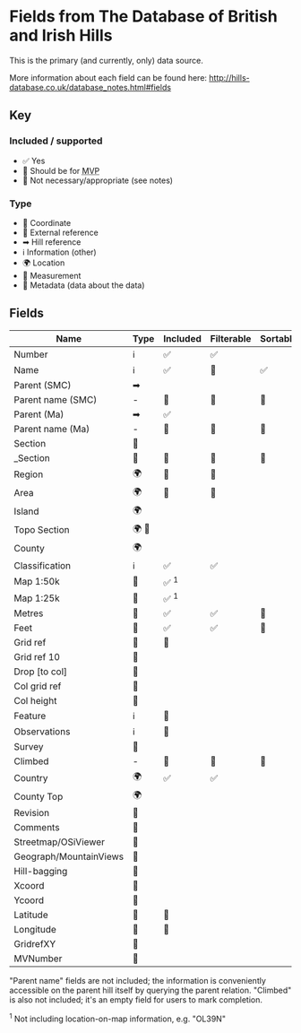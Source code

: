 # Fields from The Database of British and Irish Hills

This is the primary (and currently, only) data source.

More information about each field can be found here: http://hills-database.co.uk/database_notes.html#fields

## Key

### Included / supported

- ✅ Yes
- 🙏 Should be for <abbr title="Minimum Viable Product">MVP</abbr>
- 🚫 Not necessary/appropriate (see notes)

### Type

- 📌 Coordinate
- 🔗 External reference
- ➡ Hill reference
- ℹ️ Information (other)
- 🌍 Location
- 📏 Measurement
- 📝 Metadata (data about the data)

## Fields

| Name                   | Type  | Included        | Filterable | Sortable |
| ---------------------- | ----- | --------------- | ---------- | -------- |
| Number                 | ℹ️    | ✅              | ✅         |
| Name                   | ℹ️    | ✅              | 🙏         | ✅       |
| Parent (SMC)           | ➡     |                 |
| Parent name (SMC)      | -     | 🚫              | 🚫         | 🚫       |
| Parent (Ma)            | ➡     | ✅              |
| Parent name (Ma)       | -     | 🚫              | 🚫         | 🚫       |
| Section                | 🔗    |                 |
| \_Section              | 🔗    | 🚫              | 🚫         | 🚫       |
| Region                 | 🌍    | 🙏              | 🙏         |
| Area                   | 🌍    | 🙏              | 🙏         |
| Island                 | 🌍    |                 |
| Topo Section           | 🌍 🔗 |                 |
| County                 | 🌍    |                 |
| Classification         | ℹ️    | ✅              | ✅         |
| Map 1:50k              | 🔗    | ✅ <sup>1</sup> |
| Map 1:25k              | 🔗    | ✅ <sup>1</sup> |
| Metres                 | 📏    | ✅              | ✅         | 🙏       |
| Feet                   | 📏    | ✅              | ✅         | 🙏       |
| Grid ref               | 📌    | 🙏              |
| Grid ref 10            | 📌    |                 |
| Drop [to col]          | 📏    |                 |
| Col grid ref           | 📌    |                 |
| Col height             | 📏    |                 |
| Feature                | ℹ️    | 🙏              |
| Observations           | ℹ️    | 🙏              |
| Survey                 | 📝    |                 |
| Climbed                | -     | 🚫              | 🚫         | 🚫       |
| Country                | 🌍    | ✅              | ✅         |
| County Top             | 🌍    |                 |
| Revision               | 📝    |                 |
| Comments               | 📝    |                 |
| Streetmap/OSiViewer    | 🔗    |                 |
| Geograph/MountainViews | 🔗    |                 |
| Hill-bagging           | 🔗    |                 |
| Xcoord                 | 📌    |                 |
| Ycoord                 | 📌    |                 |
| Latitude               | 📌    | 🙏              |
| Longitude              | 📌    | 🙏              |
| GridrefXY              | 📌    |                 |
| MVNumber               | 🔗    |                 |

"Parent name" fields are not included; the information is conveniently accessible on the parent hill itself by querying the parent relation. "Climbed" is also not included; it's an empty field for users to mark completion.

<sup>1</sup> Not including location-on-map information, e.g. "OL39N"
